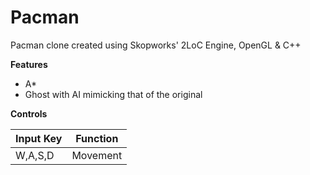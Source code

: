 # Pacman
Pacman clone created using Skopworks' 2LoC Engine, OpenGL & C++

**Features**  

 - A*
 - Ghost with AI mimicking that of the original

**Controls**

Input Key    |  Function
-------- | ---
W,A,S,D| Movement
